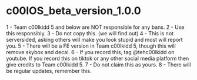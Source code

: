 # c00lOS_beta_version_1.0.0
1 - Team c00lkidd 5 and below are NOT responsible for any bans.
2 - Use this responsibly.
3 - Do not copy this. (we will find out)
4 - This is not serversided, asking others will make you look stupid and most will report you.
5 - There will be a FE version in Team c00lkidd 5, though this will remove skybox and decal.
6 - If you record this, tag @tehc00lkidd on youtube. If you record this on tiktok or any other social media platform then give credits to Team c00lkidd 5.
7 - Do not claim this as yours.
8 - There will be regular updates, remember this.

